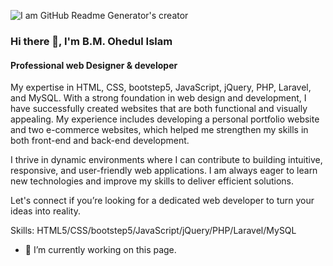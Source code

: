 ![I am GitHub Readme Generator's creator](https://media.licdn.com/dms/image/v2/D5616AQHwrApnH4Ogvg/profile-displaybackgroundimage-shrink_350_1400/profile-displaybackgroundimage-shrink_350_1400/0/1730026677204?e=1735776000&v=beta&t=gSvIUw26bU2pGy5bm31NUT36NX09bl4EyhQyBVB7dbM)

### Hi there 👋, I'm B.M. Ohedul Islam
#### Professional web Designer & developer


My expertise in HTML, CSS, bootstep5, JavaScript, jQuery, PHP, Laravel, and MySQL. With a strong foundation in web design and development, I have successfully created websites that are both functional and visually appealing. My experience includes developing a personal portfolio website and two e-commerce websites, which helped me strengthen my skills in both front-end and back-end development.

I thrive in dynamic environments where I can contribute to building intuitive, responsive, and user-friendly web applications. I am always eager to learn new technologies and improve my skills to deliver efficient solutions.

Let's connect if you’re looking for a dedicated web developer to turn your ideas into reality.

Skills: HTML5/CSS/bootstep5/JavaScript/jQuery/PHP/Laravel/MySQL

- 🔭 I’m currently working on this page. 






